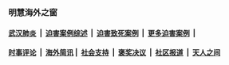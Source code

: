 
### 明慧海外之窗

####  [武汉肺炎](indexes/365.md?t=02102100) &nbsp;|&nbsp;  [迫害案例综述](indexes/328.md?t=02102100) &nbsp;|&nbsp; [迫害致死案例](indexes/277.md?t=02102100)  &nbsp;|&nbsp; [更多迫害案例](indexes/81.md?t=02102100)  &nbsp;|&nbsp; 
####  [时事评论](indexes/19.md?t=02102100) &nbsp;|&nbsp; [海外简讯](indexes/245.md?t=02102100)&nbsp;|&nbsp;  [社会支持](indexes/140.md?t=02102100) &nbsp;|&nbsp; [褒奖决议](indexes/282.md?t=02102100) &nbsp;|&nbsp; [社区报道](indexes/91.md?t=02102100)  &nbsp;|&nbsp; [天人之间](indexes/78.md?t=02102100) 

